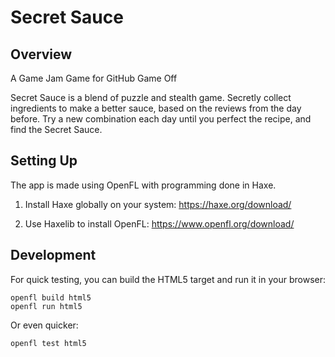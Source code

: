 # Secret Sauce

## Overview
A Game Jam Game for GitHub Game Off

Secret Sauce is a blend of puzzle and stealth game. Secretly collect ingredients to make a better sauce, based on the reviews from the day before. Try a new combination each day until you perfect the recipe, and find the Secret Sauce.

## Setting Up
The app is made using OpenFL with programming done in Haxe.

1. Install Haxe globally on your system: https://haxe.org/download/

2. Use Haxelib to install OpenFL: https://www.openfl.org/download/

## Development
For quick testing, you can build the HTML5 target and run it in your browser:

    openfl build html5
    openfl run html5

Or even quicker:

    openfl test html5